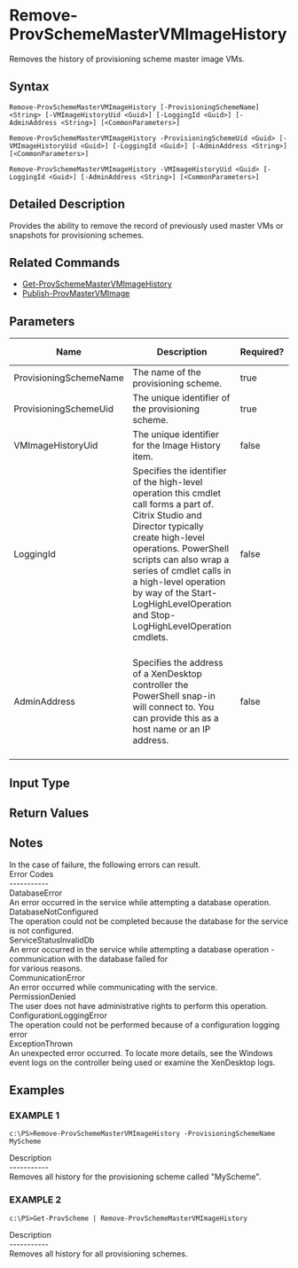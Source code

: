 ﻿# Remove-ProvSchemeMasterVMImageHistory

   Removes the history of provisioning scheme master image VMs.

## Syntax
```
Remove-ProvSchemeMasterVMImageHistory [-ProvisioningSchemeName] <String> [-VMImageHistoryUid <Guid>] [-LoggingId <Guid>] [-AdminAddress <String>] [<CommonParameters>]

Remove-ProvSchemeMasterVMImageHistory -ProvisioningSchemeUid <Guid> [-VMImageHistoryUid <Guid>] [-LoggingId <Guid>] [-AdminAddress <String>] [<CommonParameters>]

Remove-ProvSchemeMasterVMImageHistory -VMImageHistoryUid <Guid> [-LoggingId <Guid>] [-AdminAddress <String>] [<CommonParameters>]
```

## Detailed Description
   Provides the ability to remove the record of previously used master VMs or snapshots for provisioning schemes.

## Related Commands
  * [Get-ProvSchemeMasterVMImageHistory](Get-ProvSchemeMasterVMImageHistory/)
  * [Publish-ProvMasterVMImage](Publish-ProvMasterVMImage/)
## Parameters

| Name   | Description | Required? | Pipeline Input | Default Value |
| --- | --- | --- | --- | --- |
| ProvisioningSchemeName | The name of the provisioning scheme. | true | true (ByPropertyName) |  |
| ProvisioningSchemeUid | The unique identifier of the provisioning scheme. | true | false |  |
| VMImageHistoryUid | The unique identifier for the Image History item. | false | true (ByPropertyName) |  |
| LoggingId | Specifies the identifier of the high-level operation this cmdlet call forms a part of. Citrix Studio and Director typically create high-level operations. PowerShell scripts can also wrap a series of cmdlet calls in a high-level operation by way of the Start-LogHighLevelOperation and Stop-LogHighLevelOperation cmdlets. | false | false |  |
| AdminAddress | Specifies the address of a XenDesktop controller the PowerShell snap-in will connect to. You can provide this as a host name or an IP address. | false | false | Localhost. Once a value is provided by any cmdlet, this value becomes the default. |

## Input Type
### 
   
## Return Values
### 
   ## Notes
   In the case of failure, the following errors can result.<br>    Error Codes<br>    -----------<br>    DatabaseError<br>    An error occurred in the service while attempting a database operation.<br>    DatabaseNotConfigured<br>    The operation could not be completed because the database for the service is not configured.<br>    ServiceStatusInvalidDb<br>    An error occurred in the service while attempting a database operation - communication with the database failed for<br>    for various reasons.<br>    CommunicationError<br>    An error occurred while communicating with the service.<br>    PermissionDenied<br>    The user does not have administrative rights to perform this operation.<br>    ConfigurationLoggingError<br>    The operation could not be performed because of a configuration logging error<br>    ExceptionThrown<br>    An unexpected error occurred.  To locate more details, see the Windows event logs on the controller being used or examine the XenDesktop logs.
## Examples

### EXAMPLE 1
```
c:\PS>Remove-ProvSchemeMasterVMImageHistory -ProvisioningSchemeName MyScheme
```
   Description<br>-----------<br>Removes all history for the provisioning scheme called "MyScheme".
### EXAMPLE 2
```
c:\PS>Get-ProvScheme | Remove-ProvSchemeMasterVMImageHistory
```
   Description<br>-----------<br>Removes all history for all provisioning schemes.
